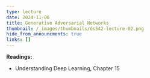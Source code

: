 ```yaml
---
type: lecture
date: 2024-11-06
title: Generative Adversarial Networks
thumbnail: /_images/thumbnails/ds542-lecture-02.png
hide_from_announcments: true
links: []
---
```

**Readings:**
- Understanding Deep Learning, Chapter 15
